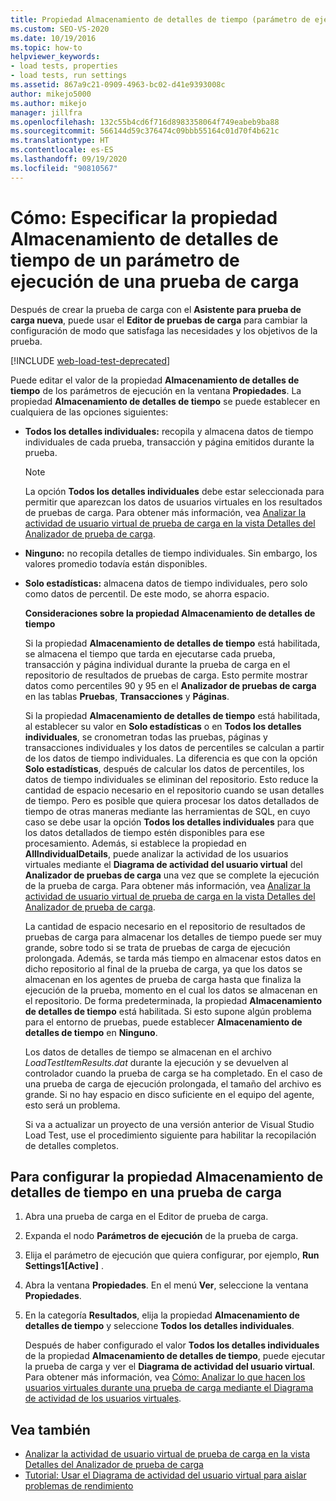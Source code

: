 ```yaml
---
title: Propiedad Almacenamiento de detalles de tiempo (parámetro de ejecución de una prueba de carga)
ms.custom: SEO-VS-2020
ms.date: 10/19/2016
ms.topic: how-to
helpviewer_keywords:
- load tests, properties
- load tests, run settings
ms.assetid: 867a9c21-0909-4963-bc02-d41e9393008c
author: mikejo5000
ms.author: mikejo
manager: jillfra
ms.openlocfilehash: 132c55b4cd6f716d8983358064f749eabeb9ba88
ms.sourcegitcommit: 566144d59c376474c09bbb55164c01d70f4b621c
ms.translationtype: HT
ms.contentlocale: es-ES
ms.lasthandoff: 09/19/2020
ms.locfileid: "90810567"
---
```

# <a name="how-to-specify-the-timing-details-storage-property-for-a-load-test-run-setting"></a>Cómo: Especificar la propiedad Almacenamiento de detalles de tiempo de un parámetro de ejecución de una prueba de carga

Después de crear la prueba de carga con el **Asistente para prueba de carga nueva**, puede usar el **Editor de pruebas de carga** para cambiar la configuración de modo que satisfaga las necesidades y los objetivos de la prueba.

[!INCLUDE [web-load-test-deprecated](includes/web-load-test-deprecated.md)]

Puede editar el valor de la propiedad **Almacenamiento de detalles de tiempo** de los parámetros de ejecución en la ventana **Propiedades**. La propiedad **Almacenamiento de detalles de tiempo** se puede establecer en cualquiera de las opciones siguientes:

- **Todos los detalles individuales:** recopila y almacena datos de tiempo individuales de cada prueba, transacción y página emitidos durante la prueba.

  > [!NOTE]
  > La opción **Todos los detalles individuales** debe estar seleccionada para permitir que aparezcan los datos de usuarios virtuales en los resultados de pruebas de carga. Para obtener más información, vea [Analizar la actividad de usuario virtual de prueba de carga en la vista Detalles del Analizador de prueba de carga](../test/analyze-load-test-virtual-user-activity-in-the-details-view.md).

- **Ninguno:** no recopila detalles de tiempo individuales. Sin embargo, los valores promedio todavía están disponibles.

- **Solo estadísticas:** almacena datos de tiempo individuales, pero solo como datos de percentil. De este modo, se ahorra espacio.

  **Consideraciones sobre la propiedad Almacenamiento de detalles de tiempo**

  Si la propiedad **Almacenamiento de detalles de tiempo** está habilitada, se almacena el tiempo que tarda en ejecutarse cada prueba, transacción y página individual durante la prueba de carga en el repositorio de resultados de pruebas de carga. Esto permite mostrar datos como percentiles 90 y 95 en el **Analizador de pruebas de carga** en las tablas **Pruebas**, **Transacciones** y **Páginas**.

  Si la propiedad **Almacenamiento de detalles de tiempo** está habilitada, al establecer su valor en **Solo estadísticas** o en **Todos los detalles individuales**, se cronometran todas las pruebas, páginas y transacciones individuales y los datos de percentiles se calculan a partir de los datos de tiempo individuales. La diferencia es que con la opción **Solo estadísticas**, después de calcular los datos de percentiles, los datos de tiempo individuales se eliminan del repositorio. Esto reduce la cantidad de espacio necesario en el repositorio cuando se usan detalles de tiempo. Pero es posible que quiera procesar los datos detallados de tiempo de otras maneras mediante las herramientas de SQL, en cuyo caso se debe usar la opción **Todos los detalles individuales** para que los datos detallados de tiempo estén disponibles para ese procesamiento. Además, si establece la propiedad en **AllIndividualDetails**, puede analizar la actividad de los usuarios virtuales mediante el **Diagrama de actividad del usuario virtual** del **Analizador de pruebas de carga** una vez que se complete la ejecución de la prueba de carga. Para obtener más información, vea [Analizar la actividad de usuario virtual de prueba de carga en la vista Detalles del Analizador de prueba de carga](../test/analyze-load-test-virtual-user-activity-in-the-details-view.md).

  La cantidad de espacio necesario en el repositorio de resultados de pruebas de carga para almacenar los detalles de tiempo puede ser muy grande, sobre todo si se trata de pruebas de carga de ejecución prolongada. Además, se tarda más tiempo en almacenar estos datos en dicho repositorio al final de la prueba de carga, ya que los datos se almacenan en los agentes de prueba de carga hasta que finaliza la ejecución de la prueba, momento en el cual los datos se almacenan en el repositorio. De forma predeterminada, la propiedad **Almacenamiento de detalles de tiempo** está habilitada. Si esto supone algún problema para el entorno de pruebas, puede establecer **Almacenamiento de detalles de tiempo** en **Ninguno**.

  Los datos de detalles de tiempo se almacenan en el archivo *LoadTestItemResults.dat* durante la ejecución y se devuelven al controlador cuando la prueba de carga se ha completado. En el caso de una prueba de carga de ejecución prolongada, el tamaño del archivo es grande. Si no hay espacio en disco suficiente en el equipo del agente, esto será un problema.

  Si va a actualizar un proyecto de una versión anterior de Visual Studio Load Test, use el procedimiento siguiente para habilitar la recopilación de detalles completos.

## <a name="to-configure-the-timing-details-storage-property-in-a-load-test"></a>Para configurar la propiedad Almacenamiento de detalles de tiempo en una prueba de carga

1. Abra una prueba de carga en el Editor de prueba de carga.

2. Expanda el nodo **Parámetros de ejecución** de la prueba de carga.

3. Elija el parámetro de ejecución que quiera configurar, por ejemplo, **Run Settings1[Active]** .

4. Abra la ventana **Propiedades**. En el menú **Ver**, seleccione la ventana **Propiedades**.

5. En la categoría **Resultados**, elija la propiedad **Almacenamiento de detalles de tiempo** y seleccione **Todos los detalles individuales**.

     Después de haber configurado el valor **Todos los detalles individuales** de la propiedad **Almacenamiento de detalles de tiempo**, puede ejecutar la prueba de carga y ver el **Diagrama de actividad del usuario virtual**. Para obtener más información, vea [Cómo: Analizar lo que hacen los usuarios virtuales durante una prueba de carga mediante el Diagrama de actividad de los usuarios virtuales](../test/how-to-analyze-virtual-user-activity-during-a-load-test.md).

## <a name="see-also"></a>Vea también

- [Analizar la actividad de usuario virtual de prueba de carga en la vista Detalles del Analizador de prueba de carga](../test/analyze-load-test-virtual-user-activity-in-the-details-view.md)
- [Tutorial: Usar el Diagrama de actividad del usuario virtual para aislar problemas de rendimiento](../test/walkthrough-use-the-virtual-user-activity-chart-to-isolate-issues.md)
